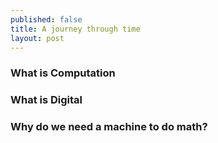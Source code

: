 ```yaml
---
published: false
title: A journey through time
layout: post
---
```

### What is Computation

### What is Digital

### Why do we need a machine to do math?


